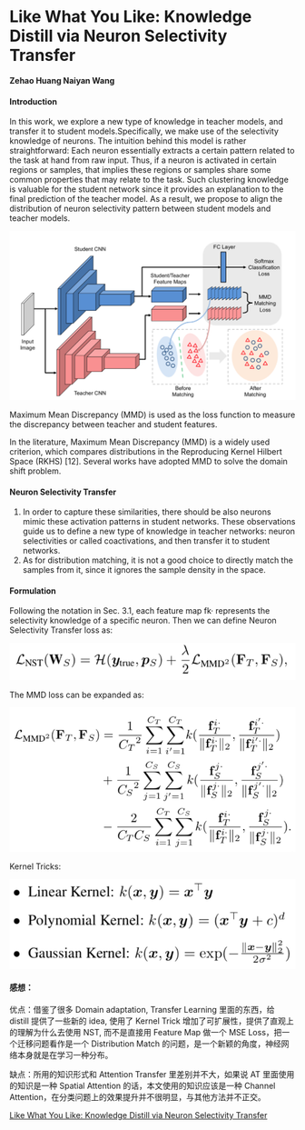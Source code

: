 # Like What You Like: Knowledge Distill via Neuron Selectivity Transfer

**Zehao Huang Naiyan Wang**

#### Introduction

In this work, we explore a new type of knowledge in teacher models, and transfer it to student models.Specifically, we make use of the selectivity knowledge of neurons. The intuition behind this model is rather straightforward: Each neuron essentially extracts a certain pattern related to the task at hand from raw input. Thus, if a neuron is activated in certain regions or samples, that implies these regions or samples share some common properties that may relate to the task. Such clustering knowledge is valuable for the student network since it provides an explanation to the final prediction of the teacher model. As a result, we propose to align the distribution of neuron selectivity pattern between student models and teacher models.

![image-20181211153255288](Like-What-You-Like/image-20181211153255288.png)

Maximum Mean Discrepancy (MMD) is used as the loss function to measure the discrepancy between teacher and student features. 

In the literature, Maximum Mean Discrepancy (MMD) is a widely used criterion, which compares distributions in the Reproducing Kernel Hilbert Space (RKHS) [12]. Several works have adopted MMD to solve the domain shift problem.

#### Neuron Selectivity Transfer

1. In order to capture these similarities, there should be also neurons mimic these activation patterns in student networks. These observations guide us to define a new type of knowledge in teacher networks: neuron selectivities or called coactivations, and then transfer it to student networks.
2. As for distribution matching, it is not a good choice to directly match the samples from it, since it ignores the sample density in the space.

#### Formulation

Following the notation in Sec. 3.1, each feature map fk· represents the selectivity knowledge of a specific neuron. Then we can define Neuron Selectivity Transfer loss as:

![image-20181211163333360](Like-What-You-Like/image-20181211163333360.png)

The MMD loss can be expanded as:

![image-20181211163251543](Like-What-You-Like/image-20181211163251543.png)

Kernel Tricks:

![image-20181211163451395](Like-What-You-Like/image-20181211163451395.png)

#### 感想：

优点：借鉴了很多 Domain adaptation, Transfer Learning 里面的东西，给 distill 提供了一些新的 idea, 使用了 Kernel Trick 增加了可扩展性，提供了直观上的理解为什么去使用 NST, 而不是直接用 Feature Map 做一个 MSE Loss，把一个迁移问题看作是一个 Distribution Match 的问题，是一个新颖的角度，神经网络本身就是在学习一种分布。

缺点：所用的知识形式和 Attention Transfer 里差别并不大，如果说 AT 里面使用的知识是一种 Spatial Attention 的话，本文使用的知识应该是一种 Channel Attention，在分类问题上的效果提升并不很明显，与其他方法并不正交。

[Like What You Like: Knowledge Distill via Neuron Selectivity Transfer](https://arxiv.org/abs/1707.01219)